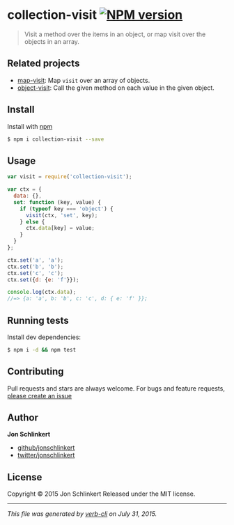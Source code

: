 # collection-visit [![NPM version](https://badge.fury.io/js/collection-visit.svg)](http://badge.fury.io/js/collection-visit)

> Visit a method over the items in an object, or map visit over the objects in an array.

## Related projects

* [map-visit](https://github.com/jonschlinkert/map-visit): Map `visit` over an array of objects.
* [object-visit](https://github.com/jonschlinkert/object-visit): Call the given method on each value in the given object.

## Install

Install with [npm](https://www.npmjs.com/)

```sh
$ npm i collection-visit --save
```

## Usage

```js
var visit = require('collection-visit');

var ctx = {
  data: {},
  set: function (key, value) {
    if (typeof key === 'object') {
      visit(ctx, 'set', key);
    } else {
      ctx.data[key] = value;
    }
  }
};

ctx.set('a', 'a');
ctx.set('b', 'b');
ctx.set('c', 'c');
ctx.set({d: {e: 'f'}});

console.log(ctx.data);
//=> {a: 'a', b: 'b', c: 'c', d: { e: 'f' }};
```

## Running tests

Install dev dependencies:

```sh
$ npm i -d && npm test
```

## Contributing

Pull requests and stars are always welcome. For bugs and feature requests, [please create an issue](https://github.com/jonschlinkert/collection-visit/issues/new)

## Author

**Jon Schlinkert**

+ [github/jonschlinkert](https://github.com/jonschlinkert)
+ [twitter/jonschlinkert](http://twitter.com/jonschlinkert)

## License

Copyright © 2015 Jon Schlinkert
Released under the MIT license.

***

_This file was generated by [verb-cli](https://github.com/assemble/verb-cli) on July 31, 2015._